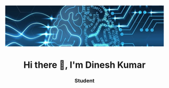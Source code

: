 ![](ai.jpg)

<h1 align="center"> Hi there 👋, I'm Dinesh Kumar  </h1>
<h3 align="center">Student</h3>

<!--
**Dineshk04/Dineshk04** is a ✨ _special_ ✨ repository because its `README.md` (this file) appears on your GitHub profile.

Here are some ideas to get you started:

- 🔭 I’m currently working on ...Python[ML/DL] projects 
- 🌱 I’m currently learning ...Machine learning and Deeplearning
- 👯 I’m looking to collaborate on ...
- 🤔 I’m looking for help with ...Data science
- 💬 Ask me about ...
- 📫 How to reach me: ...
- 😄 Pronouns: ...
- ⚡ Fun fact: ...
-->

